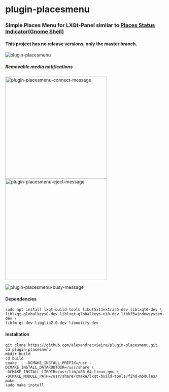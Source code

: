 # plugin-placesmenu

### Simple Places Menu for LXQt-Panel similar to [Places Status Indicator(Gnome Shell)](https://extensions.gnome.org/extension/8/places-status-indicator/)

#### This project has no release versions, only the master branch.

![plugin-placesmenu](http://alexandrecvieira.droppages.com/images/indicator-places/plugin-placesmenu.png)

##### Removable media notifications

<img alt="plugin-placesmenu-connect-message" title="plugin-placesmenu Connect Message" src="http://alexandrecvieira.droppages.com/images/indicator-places/plugin-placesmenu-connect-message.png" width="320" /> <img alt="plugin-placesmenu-eject-message" title="plugin-placesmenu Eject Message" src="http://alexandrecvieira.droppages.com/images/indicator-places/plugin-placesmenu-eject-message.png" width="320" />

![plugin-placesmenu-busy-message](http://alexandrecvieira.droppages.com/images/indicator-places/plugin-placesmenu-busy-message.png)

#### Dependencies
    sudo apt install lxqt-build-tools libqt5x11extras5-dev liblxqt0-dev \
	liblxqt-globalkeys0-dev liblxqt-globalkeys-ui0-dev libkf5windowsystem-dev \
	libfm-qt-dev libglib2.0-dev libnotify-dev

#### Installation
	git clone https://github.com/alexandrecvieira/plugin-placesmenu.git
	cd plugin-placesmenu
	mkdir build
    cd build
    cmake .. -DCMAKE_INSTALL_PREFIX=/usr -DCMAKE_INSTALL_DATAROOTDIR=/usr/share \
	-DCMAKE_INSTALL_LIBDIR=/usr/lib/x86_64-linux-gnu \
	-DCMAKE_MODULE_PATH=/usr/share/cmake/lxqt-build-tools/find-modules/
    make
    sudo make install
